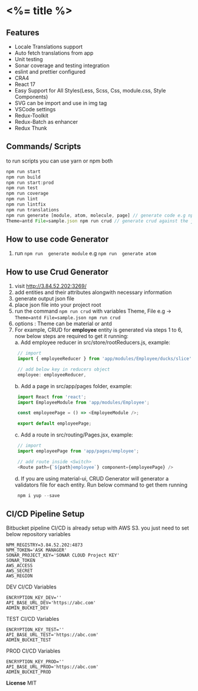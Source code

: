 
<%= title %>
===================

Features
----------------------------------------------------------
- Locale Translations support
- Auto fetch translations from app
- Unit testing
- Sonar coverage and testing integration
- eslint and prettier configured
- CRA4
- React 17
- Easy Support for All Styles(Less, Scss, Css, module.css, Style Components)
- SVG can be import and use in img tag
- VSCode settings
- Redux-Toolkit
- Redux-Batch as enhancer
- Redux Thunk

Commands/ Scripts
----------------------------------------------------------
to run scripts you can use yarn or npm both
```javascript
npm run start
npm run build
npm run start:prod
npm run test
npm run coverage
npm run lint
npm run lintfix
npm run translations
npm run generate [module, atom, molecule, page] // generate code e.g npm run generate module
Theme=antd File=sample.json npm run crud // generate crud against the json file

```
## How to use code Generator
1. run `npm run  generate module` e.g `npm run  generate atom` 

## How to use Crud Generator
1. visit http://3.84.52.202:3269/
2. add entities and their attributes alongwith necessary information
3. generate output json file
4. place json file into your project root
5. run the command `npm run crud` with variables Theme, File e.g -> `Theme=antd File=sample.json npm run crud`
6. options : Theme can be material or antd
7. For example, CRUD for **employee** entity is generated via steps 1 to 6, now below steps are required to get it running: <br/>
   a. Add employee reducer in src/store/rootReducers.js, example: 
   ```javascript
    // import
    import { employeeReducer } from 'app/modules/Employee/ducks/slice';

    // add below key in reducers object
    employee: employeeReducer,
   ```
   b. Add a page in src/app/pages folder, example:
   ```javascript
    import React from 'react';
    import EmployeeModule from 'app/modules/Employee';

    const employeePage = () => <EmployeeModule />;

    export default employeePage;

   ```
   c. Add a route in src/routing/Pages.jsx, example:
   ```javascript
    // import
    import employeePage from 'app/pages/employee';

    // add route inside <Switch>
    <Route path={`${path}employee`} component={employeePage} />
   ``` 
   d. If you are using material-ui, CRUD Generator will generator a validators file for each entity. 
   Run below command to get them running
   ```javascript
    npm i yup --save
   ``` 

CI/CD Pipeline Setup
----------------------------------------------------------
Bitbucket pipeline CI/CD is already setup with AWS S3.
you just need to set below repository variables
```
NPM_REGISTRY=3.84.52.202:4873
NPM_TOKEN='ASK MANAGER'
SONAR_PROJECT_KEY='SONAR CLOUD Project KEY'
SONAR_TOKEN
AWS_ACCESS
AWS_SECRET
AWS_REGION
```
DEV CI/CD Variables
```
ENCRYPTION_KEY_DEV=''
API_BASE_URL_DEV='https://abc.com'
ADMIN_BUCKET_DEV
```
TEST CI/CD Variables
```
ENCRYPTION_KEY_TEST=''
API_BASE_URL_TEST='https://abc.com'
ADMIN_BUCKET_TEST
```
PROD CI/CD Variables
```
ENCRYPTION_KEY_PROD=''
API_BASE_URL_PROD='https://abc.com'
ADMIN_BUCKET_PROD
```

**License**
MIT
